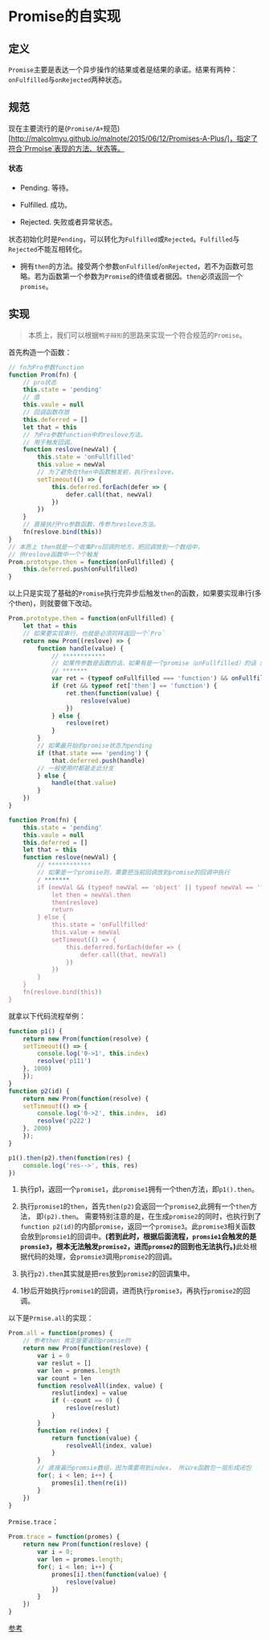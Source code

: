 # Promise的自实现

## 定义

`Promise`主要是表达一个异步操作的结果或者是结果的承诺。结果有两种：`onFulfilled`与`onRejected`两种状态。

## 规范

现在主要流行的是(`Promise/A+`规范)[http://malcolmyu.github.io/malnote/2015/06/12/Promises-A-Plus/]，指定了符合`Prmoise`表现的方法、状态等。

#### 状态

+ Pending. 等待。

+ Fulfilled. 成功。

+ Rejected. 失败或者异常状态。

状态初始化时是`Pending`，可以转化为`Fulfilled`或`Rejected`。`Fulfilled`与`Rejected`不能互相转化。

+ 拥有`then`的方法。接受两个参数`onFulfilled`/`onRejected`，若不为函数可忽略。若为函数第一个参数为`Promise`的终值或者据因。`then`必须返回一个`promise`。

## 实现

> 本质上，我们可以根据`鸭子辩形`的思路来实现一个符合规范的`Promise`。

首先构造一个函数：

```javascript
// fn为Pro参数function
function Prom(fn) {
    // pro状态
    this.state = 'pending'
    // 值
    this.vaule = null
    // 回调函数存放
    this.deferred = []
    let that = this
    // 为Pro参数function中的reslove方法。
    // 用于触发回调。
    function reslove(newVal) {
        this.state = 'onFullfilled'
        this.value = newVal
        // 为了避免在then中函数触发前，执行reslove。
        setTimeout(() => {
            this.deferred.forEach(defer => {
                defer.call(that, newVal)
            })
        })
    }
    // 直接执行Pro参数函数，传参为reslove方法。
    fn(reslove.bind(this))
}
// 本质上 then就是一个收集Pro回调的地方，把回调放到一个数组中，
// 供reslove函数中一个个触发
Prom.prototype.then = function(onFullfilled) {
    this.deferred.push(onFullfilled)
}
```
以上只是实现了基础的`Promise`执行完异步后触发`then`的函数，如果要实现串行(多个then)，则就要做下改动。

```javascript
Prom.prototype.then = function(onFullfilled) {
    let that = this
    // 如果要实现串行，也就是必须同样返回一个`Pro`
    return new Prom((reslove) => {
        function handle(value) {
            // ************
            // 如果传参数是函数的话，如果有是一个promise（onFullfilled）的话 则需要执行then方法，把当前Promise的reslove（回调）放到onFullfilled的回调中，而onFullfilled会被that的回调触发。
            // *******
            var ret = (typeof onFullfilled === 'function') && onFullfilled(value) || value
            if (ret && typeof ret['then'] == 'function') {
                ret.then(function(value) {
                    reslove(value)
                })
            } else {
                reslove(ret)
            }
        }
        // 如果最开始的promise状态为pending
        if (that.state === 'pending') {
            that.deferred.push(handle)
        // 一般使用时都是走此分支
        } else {
            handle(that.value)
        }
    })
}

function Prom(fn) {
    this.state = 'pending'
    this.vaule = null
    this.deferred = []
    let that = this
    function reslove(newVal) {
        // ************
        // 如果是一个promise则，需要把当前回调放到promise的回调中执行
        / *******
        if (newVal && (typeof newVal == 'object' || typeof newVal == 'function')) {
            let then = newVal.then
            then(reslove)
            return
        } else {
            this.state = 'onFullfilled'
            this.value = newVal
            setTimeout(() => {
                this.deferred.forEach(defer => {
                    defer.call(that, newVal)
                })
            })
        }
    }
    fn(reslove.bind(this))
}
```

就拿以下代码流程举例：

```javascript
function p1() {
    return new Prom(function(resolve) {
    setTimeout(() => {
        console.log('0->1', this.index)
        resolve('p111')
    }, 1000)
    });
}
function p2(id) {
    return new Prom(function(resolve) {
    setTimeout(() => {
        console.log('0->2', this.index,  id)
        resolve('p222')
    }, 2000)
    });
}

p1().then(p2).then(function(res) {
    console.log('res-->', this, res)
})
```

1. 执行p1，返回一个`promise1`，此`promise1`拥有一个then方法，即`p1().then`。

2. 执行`promise1`的`then`，首先`then(p2)`会返回一个`promise2`,此拥有一个`then`方法， 即`(p2).then`。 需要特别注意的是，在生成`promise2`的同时，也执行到了`function p2(id)`的内部`promise`，返回一个`promise3`。此`promise3`相关函数会放到`promsie1`的回调中。<strong>(若到此时，根据后面流程，`promsie1`会触发的是`promsie3`，根本无法触发`promise2`，进而`promse2`的回到也无法执行。)</strong>此处根据代码的处理，会`promsie3`调用`promise2`的回调。

3. 执行`p2).then`其实就是把`res`放到`promise2`的回调集中。

4. 1秒后开始执行`promise1`的回调，进而执行`promise3`，再执行`promise2`的回调。

以下是`Prmise.all`的实现：

```JavaScript
Prom.all = function(promes) {
    // 参考then 肯定是要返回promsie的
    return new Prom(function(reslove) {
        var i = 0
        var reslut = []
        var len = promes.length
        var count = len
        function resolveAll(index, value) {
            reslut[index] = value
            if (--count == 0) {
                reslove(reslut)
            }
        }
        function re(index) {
            return function(value) {
                resolveAll(index, value)
            }
        }
        // 直接遍历promsie数组，因为需要用到index， 所以re函数包一层形成闭包
        for(; i < len; i++) {
            promes[i].then(re(i))
        }
    })
}
```

`Prmise.trace`：

```javascript
Prom.trace = function(promes) {
    return new Prom(function(reslove) {
        var i = 0;
        var len = promes.length;
        for(; i < len; i++) {
            promes[i].then(function(value) {
                reslove(value)
            })
        }
    })
}
```

[参考](https://juejin.im/post/5b2f02cd5188252b937548ab#heading-6)
